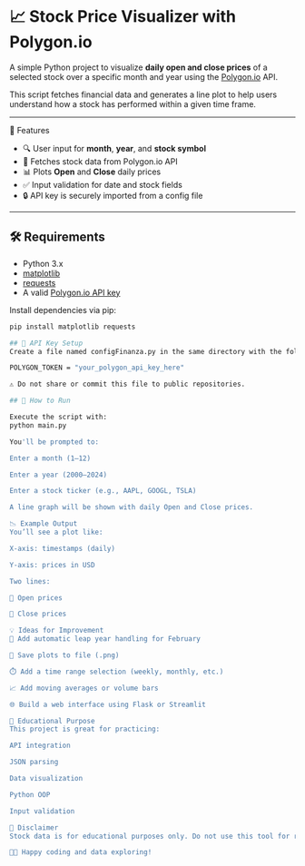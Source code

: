 # 📈 Stock Price Visualizer with Polygon.io

A simple Python project to visualize **daily open and close prices** of a selected stock over a specific month and year using the [Polygon.io](https://polygon.io/) API.

This script fetches financial data and generates a line plot to help users understand how a stock has performed within a given time frame.

---

 🧰 Features

- 🔍 User input for **month**, **year**, and **stock symbol**
- 🔗 Fetches stock data from Polygon.io API
- 📊 Plots **Open** and **Close** daily prices
- ✅ Input validation for date and stock fields
- 🔒 API key is securely imported from a config file

---

## 🛠️ Requirements

- Python 3.x
- [matplotlib](https://matplotlib.org/)
- [requests](https://pypi.org/project/requests/)
- A valid [Polygon.io API key](https://polygon.io/)

Install dependencies via pip:

```bash
pip install matplotlib requests

## 🔐 API Key Setup
Create a file named configFinanza.py in the same directory with the following content:

POLYGON_TOKEN = "your_polygon_api_key_here"

⚠️ Do not share or commit this file to public repositories.

## 🚀 How to Run

Execute the script with:
python main.py

You'll be prompted to:

Enter a month (1–12)

Enter a year (2000–2024)

Enter a stock ticker (e.g., AAPL, GOOGL, TSLA)

A line graph will be shown with daily Open and Close prices.

📉 Example Output
You’ll see a plot like:

X-axis: timestamps (daily)

Y-axis: prices in USD

Two lines:

🔵 Open prices

🔴 Close prices

💡 Ideas for Improvement
🧠 Add automatic leap year handling for February

💾 Save plots to file (.png)

⏱️ Add a time range selection (weekly, monthly, etc.)

📈 Add moving averages or volume bars

🌐 Build a web interface using Flask or Streamlit

🧠 Educational Purpose
This project is great for practicing:

API integration

JSON parsing

Data visualization

Python OOP

Input validation

📎 Disclaimer
Stock data is for educational purposes only. Do not use this tool for real-time trading decisions.

👨‍💻 Happy coding and data exploring!